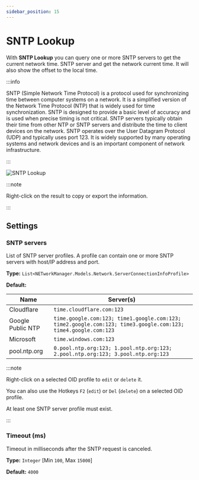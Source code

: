 ```yaml
---
sidebar_position: 15
---
```


# SNTP Lookup

With **SNTP Lookup** you can query one or more SNTP servers to get the current network time.
SNTP server and get the network current time. It will also show the offset to the local time.

:::info

SNTP (Simple Network Time Protocol) is a protocol used for synchronizing time between computer systems on a network. It is a simplified version of the Network Time Protocol (NTP) that is widely used for time synchronization. SNTP is designed to provide a basic level of accuracy and is used when precise timing is not critical. SNTP servers typically obtain their time from other NTP or SNTP servers and distribute the time to client devices on the network. SNTP operates over the User Datagram Protocol (UDP) and typically uses port 123. It is widely supported by many operating systems and network devices and is an important component of network infrastructure.

:::

![SNTP Lookup](../img/sntp-lookup.png)

:::note

Right-click on the result to copy or export the information.

:::

## Settings

### SNTP servers

List of SNTP server profiles. A profile can contain one or more SNTP servers with host/IP address and port.

**Type:** `List<NETworkManager.Models.Network.ServerConnectionInfoProfile>`

**Default:**

| Name              | Server(s)                                                                                                     |
| ----------------- | ------------------------------------------------------------------------------------------------------------- |
| Cloudflare        | `time.cloudflare.com:123`                                                                                     |
| Google Public NTP | `time.google.com:123; time1.google.com:123; time2.google.com:123; time3.google.com:123; time4.google.com:123` |
| Microsoft         | `time.windows.com:123`                                                                                        |
| pool.ntp.org      | `0.pool.ntp.org:123; 1.pool.ntp.org:123; 2.pool.ntp.org:123; 3.pool.ntp.org:123`                              |

:::note

Right-click on a selected OID profile to `edit` or `delete` it.

You can also use the Hotkeys `F2` (`edit`) or `Del` (`delete`) on a selected OID profile.

At least one SNTP server profile must exist.

:::

### Timeout (ms)

Timeout in milliseconds after the SNTP request is canceled.

**Type:** `Integer` [Min `100`, Max `15000`]

**Default:** `4000`
